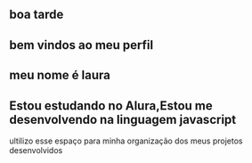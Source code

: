 ## boa tarde
## bem vindos ao meu perfil
## meu nome é laura
## Estou estudando no Alura,Estou me desenvolvendo na linguagem javascript
 ultilizo esse espaço para minha organização dos meus projetos desenvolvidos
